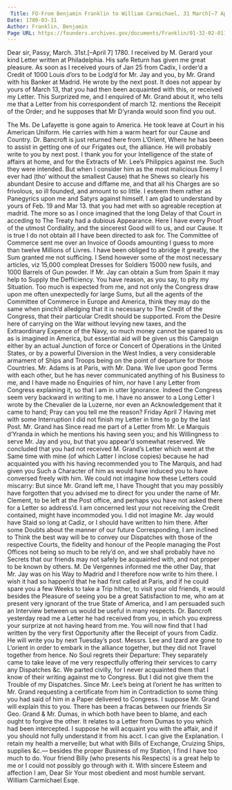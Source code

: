 ```yaml
---
 Title: FO-From Benjamin Franklin to William Carmichael, 31 March[–7 April 1780]
Date: 1780-03-31
Author: Franklin, Benjamin
Page URL: https://founders.archives.gov/documents/Franklin/01-32-02-0117
---
```


Dear sir,
Passy, March. 31st.[–April 7] 1780.
I received by M. Gerard your kind Letter written at Philadelphia. His safe Return has given me great pleasure.
As soon as I received yours of Jan 25 from Cadix, I order’d a Credit of 1000 Louis d’ors to be Lodg’d for Mr. Jay and you, by Mr. Grand with his Banker at Madrid. He wrote by the next post. It does not appear by yours of March 13, that you had then been acquainted with this, or received my Letter. This Surprized me, and I enquired of Mr. Grand about it, who tells me that a Letter from his correspondent of march 12. mentions the Receipit of the Order; and he supposes that Mr D’yranda would soon find you out.

The Ms. De Lafayette is gone again to America. He took leave at Court in his American Uniform. He carries with him a warm heart for our Cause and Country. Dr. Bancroft is just returned here from L’Orient, Where he has been to assist in getting one of our Frigates out, the alliance. He will probably write to you by next post.
I thank you for your Intelligence of the state of affairs at home, and for the Extracts of Mr. Lee’s Philippics against me. Such they were intended. But when I consider him as the most malicious Enemy I ever had (tho’ without the smallest Cause) that he Shews so clearly his abundant Desire to accuse and diffame me, and that all his Charges are so frivolous, so ill founded, and amount to so little. I esteem them rather as Panegyrics upon me and Satyrs against himself.
I am glad to understand by yours of Feb. 19 and Mar 13. that you had met with so agreable reception at madrid. The more so as I once imagined that the long Delay of that Court in acceding to The Treaty had a dubious Appearance. Here I have every Proof of the utmost Cordiality, and the sincerest Good will to us, and our Cause. It is true I do not obtain all I have been directed to ask for. The Committee of Commerce sent me over an Invoice of Goods amounting I guess to more than twelve Millions of Livres. I have been obliged to abridge it greatly, the Sum granted me not sufficing. I Send however some of the most necessary articles, viz 15,000 compleat Dresses for Soldiers 15000 new fusils, and 1000 Barrels of Gun powder. If Mr. Jay can obtain a Sum from Spain it may help to Supply the Defficiency. You have reason, as you say, to pity my Situation. Too much is expected from me, and not only the Congress draw upon me often unexpectedly for large Sums, but all the agents of the Committee of Commerce in Europe and America, think they may do the same when pinch’d alledging that it is necessary to The Credit of the Congress, that their particular Credit should be supported. From the Desire here of carrying on the War without levying new taxes, and the Extraordinary Expence of the Navy, so much money cannot be spared to us as is imagined in America, but essential aid will be given us this Campaign either by an actual Junction of force or Concert of Operations in the United States, or by a powerful Diversion in the West Indies, a very considerable armament of Ships and Troops being on the point of departure for those Countries.
Mr. Adams is at Paris, with Mr. Dana. We live upon good Terms with each other, but he has never communicated anything of his Business to me, and I have made no Enquiries of him, nor have I any Letter from Congress explaining it, so that I am in utter Ignorance. Indeed the Congress seem very backward in writing to me. I have no answer to a Long Letter I wrote by the Chevalier de la Luzerne, nor even an Acknowledgement that it came to hand; Pray can you tell me the reason?
Friday April 7 Having met with some Interruption I did not finish my Letter in time to go by the last Post. Mr. Grand has Since read me part of a Letter from Mr. Le Marquis d’Yranda in which he mentions his having seen you; and his Willingness to serve Mr. Jay and you, but that you appear’d somewhat reserved. We concluded that you had not received M. Grand’s Letter which went at the Same time with mine (of which Latter I inclose copies) because he had acquainted you with his having recommended you to The Marquis, and had given you Such a Character of him as would have induced you to have conversed freely with him. We could not imagine how these Letters could miscarry: But since Mr. Grand left me, I have Thought that you may possibly have forgotten that you advised me to direct for you under the name of Mr. Clement, to be left at the Post office, and perhaps you have not asked there for a Letter so address’d. I am concerned lest your not receiving the Credit contained, might have incommoded you.
I did not imagine Mr. Jay would have Staid so long at Cadiz, or I should have written to him there. After some Doubts about the manner of our future Corresponding, I am inclined to Think the best way will be to convey our Dispatches with those of the respective Courts, the fidelity and honour of the People managing the Post Offices not being so much to be rely’d on, and we shall probably have no Secrets that our friends may not safely be acquainted with, and not proper to be known by others. M. De Vergennes informed me the other Day, that Mr. Jay was on his Way to Madrid and I therefore now write to him there. I wish it had so happen’d that he had first called at Paris, and if he could spare you a few Weeks to take a Trip hither, to visit your old friends, it would besides the Pleasure of seeing you be a great Satisfaction to me, who am at present very ignorant of the true State of America, and I am persuaded such an Interview between us would be useful in many respects.
Dr. Bancroft yesterday read me a Letter he had received from you, in which you express your surprize at not having heard from me. You will now find that I had written by the very first Opportunity after the Receipt of yours from Cadiz. He will write you by next Tuesday’s post.
Messrs. Lee and Izard are gone to L’orient in order to embark in the alliance together, but they did not Travel together from hence. No Soul regrets their Departure: They separately came to take leave of me very respectfully offering their services to carry any Dispatches &c. We parted civilly, for I never acquainted them that I know of their writing against me to Congress. But I did not give them the Trouble of my Dispatches. Since Mr. Lee’s being at l’orient he has written to Mr. Grand requesting a certificate from him in Contradiction to some thing you had said of him in a Paper delivered to Congress. I suppose Mr. Grand will explain this to you. There has been a fracas between our friends Sir Geo. Grand & Mr. Dumas, in which both have been to blame, and each ought to forgive the other. It relates to a Letter from Dumas to you which had been intercepted. I suppose he will acquaint you with the affair, and if you should not fully understand it from his acct. I can give the Explanation.
I retain my health a merveille; but what with Bills of Exchange, Cruizing Ships, supplies &c.— besides the proper Business of my Station, I find I have too much to do. Your friend Billy (who presents his Respects) is a great help to me or I could not possibly go through with it.
With sincere Esteem and affection I am, Dear Sir Your most obedient and most humble servant.
William Carmichael Esqe.
